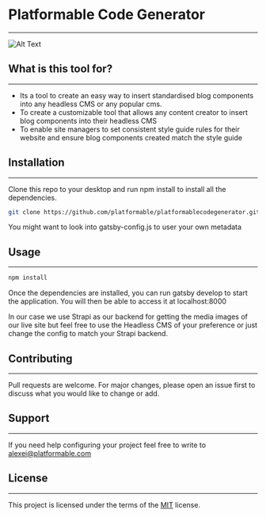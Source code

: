 # Platformable Code Generator 
---
![Alt Text](https://res.cloudinary.com/platform1/image/upload/v1628008685/codegen_Gif_7fdb8183ca.gif)

## What is this tool for?
---
- Its a tool to create an easy way to insert standardised blog components into any headless CMS or any popular cms.
- To create a customizable tool that allows any content creator to insert blog components into their headless CMS
-  To enable site managers to set consistent style guide rules for their website and ensure blog components created match the style guide


## Installation
---
Clone this repo to your desktop and run npm install to install all the dependencies.

```bash
git clone https://github.com/platformable/platformablecodegenerator.git
```
You might want to look into gatsby-config.js to user your own metadata
## Usage
---
```javascript
npm install
```

Once the dependencies are installed, you can run gatsby develop to start the application. You will then be able to access it at localhost:8000

In our case we use Strapi as our backend for getting the media images of our live site but feel free to use the Headless CMS of your preference or just change the config to match your Strapi backend.

## Contributing
---
Pull requests are welcome. For major changes, please open an issue first to discuss what you would like to change or add.


## Support
---
If you need help configuring your project feel free to write to alexei@platformable.com

## License
---
This project is licensed under the terms of the [MIT](https://choosealicense.com/licenses/mit/) license.


